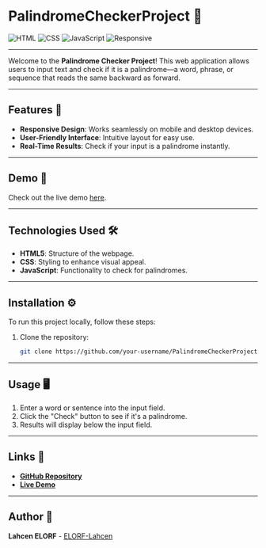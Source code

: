 # PalindromeCheckerProject 🧩

![HTML](https://img.shields.io/badge/HTML-5-orange.svg) ![CSS](https://img.shields.io/badge/CSS-3-blue.svg) ![JavaScript](https://img.shields.io/badge/JavaScript-ES6-yellow.svg) ![Responsive](https://img.shields.io/badge/Responsive-Design-green.svg) 

---

Welcome to the **Palindrome Checker Project**! This web application allows users to input text and check if it is a palindrome—a word, phrase, or sequence that reads the same backward as forward.

---

## Features 🌟
- **Responsive Design**: Works seamlessly on mobile and desktop devices.
- **User-Friendly Interface**: Intuitive layout for easy use.
- **Real-Time Results**: Check if your input is a palindrome instantly.

---

## Demo 🎥
Check out the live demo [here](https://elorf-lahcen.github.io/PalindromeCheckerProject/).

---

## Technologies Used 🛠️
- **HTML5**: Structure of the webpage.
- **CSS**: Styling to enhance visual appeal.
- **JavaScript**: Functionality to check for palindromes.

---

## Installation ⚙️
To run this project locally, follow these steps:

1. Clone the repository:
   ```bash
   git clone https://github.com/your-username/PalindromeCheckerProject.git
   ```

---

## Usage 🖥️
1. Enter a word or sentence into the input field.
2. Click the "Check" button to see if it's a palindrome.
3. Results will display below the input field.

---

## Links 🔗
- **[GitHub Repository](https://github.com/ELORF-Lahcen/PalindromeCheckerProject)**
- **[Live Demo](https://elorf-lahcen.github.io/PalindromeCheckerProject/)**

---

## Author 👤
**Lahcen ELORF** - [ELORF-Lahcen](https://github.com/ELORF-Lahcen)

